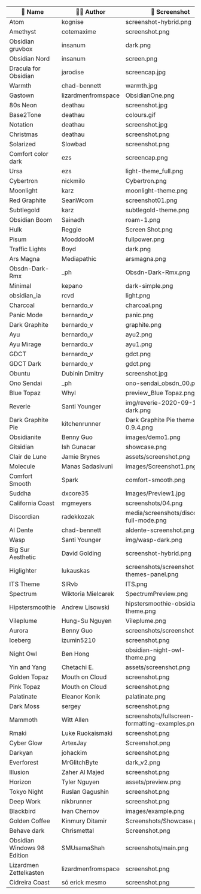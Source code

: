| 🎫 Name | 👩‍💻 Author | 🔮 Screenshot |
| ------- | ------------ | ------------- |
| Atom | kognise | screenshot-hybrid.png |
| Amethyst | cotemaxime | screenshot.png |
| Obsidian gruvbox | insanum | dark.png |
| Obsidian Nord | insanum | screen.png |
| Dracula for Obsidian | jarodise | screencap.jpg |
| Warmth | chad-bennett | warmth.jpg |
| Gastown | lizardmenfromspace | ObsidianOne.png |
| 80s Neon | deathau | screenshot.jpg |
| Base2Tone | deathau | colours.gif |
| Notation | deathau | screenshot.jpg |
| Christmas | deathau | screenshot.png |
| Solarized | Slowbad | screenshot.png |
| Comfort color dark | ezs | screencap.png |
| Ursa | ezs | light-theme_full.png |
| Cybertron | nickmilo | Cybertron.png |
| Moonlight | karz | moonlight-theme.png |
| Red Graphite | SeanWcom | screenshot01.png |
| Subtlegold | karz | subtlegold-theme.png |
| Obsidian Boom | Sainadh | roam-1.png |
| Hulk | Reggie | Screen Shot.png |
| Pisum | MooddooM | fullpower.png |
| Traffic Lights | Boyd | dark.png |
| Ars Magna | Mediapathic | arsmagna.png |
| Obsdn-Dark-Rmx | _ph | Obsdn-Dark-Rmx.png |
| Minimal | kepano | dark-simple.png |
| obsidian_ia | rcvd | light.png |
| Charcoal | bernardo_v | charcoal.png |
| Panic Mode | bernardo_v | panic.png |
| Dark Graphite | bernardo_v | graphite.png |
| Ayu | bernardo_v | ayu2.png |
| Ayu Mirage | bernardo_v | ayu1.png |
| GDCT | bernardo_v | gdct.png |
| GDCT Dark | bernardo_v | gdct.png |
| Obuntu | Dubinin Dmitry | screenshot.jpg |
| Ono Sendai | _ph | ono-sendai_obsdn_00.png |
| Blue Topaz | Whyl | preview_Blue Topaz.png |
| Reverie | Santi Younger | img/reverie-2020-09-14-dark.png |
| Dark Graphite Pie | kitchenrunner | Dark Graphite Pie theme 0.9.4.png |
| Obsidianite | Benny Guo | images/demo1.png |
| Gitsidian | Ish Gunacar | showcase.png |
| Clair de Lune | Jamie Brynes | assets/screenshot.png |
| Molecule | Manas Sadasivuni | images/Screenshot1.png |
| Comfort Smooth | Spark | comfort-smooth.png |
| Suddha | dxcore35 | Images/Preview1.jpg |
| California Coast | mgmeyers | screenshots/04.png |
| Discordian | radekkozak | media/screenshots/discordian-full-mode.png |
| Al Dente | chad-bennett | aldente-screenshot.png |
| Wasp | Santi Younger | img/wasp-dark.png |
| Big Sur Aesthetic | David Golding | screenshot-hybrid.png |
| Higlighter | lukauskas | screenshots/screenshot-themes-panel.png |
| ITS Theme | SlRvb | ITS.png |
| Spectrum | Wiktoria Mielcarek | SpectrumPreview.png |
| Hipstersmoothie | Andrew Lisowski | hipstersmoothie-obsidian-theme.png |
| Vileplume | Hung-Su Nguyen | Vileplume.png |
| Aurora | Benny Guo | screenshots/screenshot-1.png |
| Iceberg | izumin5210 | screenshot.png |
| Night Owl | Ben Hong | obsidian-night-owl-theme.png |
| Yin and Yang | Chetachi E. | assets/screenshot.png |
| Golden Topaz | Mouth on Cloud | screenshot.png |
| Pink Topaz | Mouth on Cloud | screenshot.png |
| Palatinate | Eleanor Konik | palatinate.png |
| Dark Moss | sergey | screenshot.png |
| Mammoth | Witt Allen | screenshots/fullscreen-formatting-examples.png |
| Rmaki | Luke Ruokaismaki | screenshot.png |
| Cyber Glow | ArtexJay | Screenshot.png |
| Darkyan | johackim | screenshot.png |
| Everforest | MrGlitchByte | dark_v2.png |
| Illusion | Zaher Al Majed | screenshot.png |
| Horizon | Tyler Nguyen | assets/preview.png |
| Tokyo Night | Ruslan Gagushin | screenshot.png |
| Deep Work | nikbrunner | screenshot.png |
| Blackbird | Ivan Chernov | images/example.png |
| Golden Coffee | Kinmury Ditamir | Screenshots/Showcase.png |
| Behave dark | Chrismettal | Screenshot.png |
| Obsidian Windows 98 Edition | SMUsamaShah | screenshots/main.png |
| Lizardmen Zettelkasten | lizardmenfromspace | screenshot.png |
| Cidreira Coast | só erick mesmo | screenshot.png |
